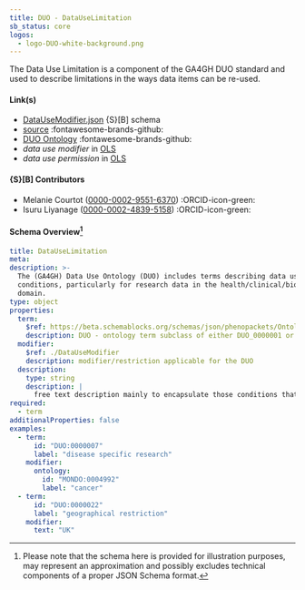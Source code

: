 ```yaml
---
title: DUO - DataUseLimitation
sb_status: core
logos:
  - logo-DUO-white-background.png
---
```


The Data Use Limitation is a component of the GA4GH DUO standard and used
to describe limitations in the ways data items can be re-used.

<!--more-->

#### Link(s)

* [DataUseModifier.json](/schema_files/json/DUO/DataUseLimitation.json) {S}[B] schema
* [source](https://github.com/ga4gh-schemablocks/sb-duo) :fontawesome-brands-github:
* [DUO Ontology](https://github.com/EBISPOT/DUO) :fontawesome-brands-github:
* _data use modifier_ in [OLS](http://purl.obolibrary.org/obo/DUO_0000017)
* _data use permission_ in [OLS](http://purl.obolibrary.org/obo/DUO_0000001)

#### {S}[B] Contributors

* Melanie Courtot ([0000-0002-9551-6370](https://orcid.org/0000-0002-9551-6370)) :ORCID-icon-green:
* Isuru Liyanage ([0000-0002-4839-5158](https://orcid.org/0000-0002-4839-5158)) :ORCID-icon-green:

#### Schema Overview[^1]

<!--schema_block_start-->
```yaml
title: DataUseLimitation
meta:
description: >-
  The (GA4GH) Data Use Ontology (DUO) includes terms describing data use
  conditions, particularly for research data in the health/clinical/biomedical
  domain.
type: object
properties:
  term:
    $ref: https://beta.schemablocks.org/schemas/json/phenopackets/OntologyClass.json
    description: DUO - ontology term subclass of either DUO_0000001 or DUO_0000017
  modifier:
    $ref: ./DataUseModifier
    description: modifier/restriction applicable for the DUO
  description:
    type: string
    description: |
      free text description mainly to encapsulate those conditions that wouldn't be described by DUO terms or modifiers
required:
  - term
additionalProperties: false
examples:
  - term:
      id: "DUO:0000007"
      label: "disease specific research"
    modifier:
      ontology:
        id: "MONDO:0004992"
        label: "cancer"
  - term:
      id: "DUO:0000022"
      label: "geographical restriction"
    modifier:
      text: "UK"
```
<!--schema_block_end-->

[^1]: Please note that the schema here is provided for illustration purposes,
may represent an approximation and possibly excludes technical components of a
proper JSON Schema format.
